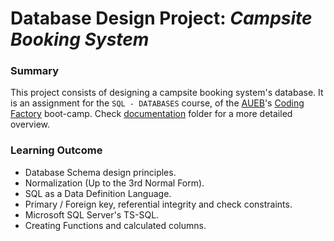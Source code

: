 # Database Design Project: *Campsite Booking System*

### Summary
This project consists of designing a campsite booking system's database. It is an assignment for the `SQL - DATABASES` course, of the [AUEB](https://www.aueb.gr/en)'s [Coding Factory](https://codingfactory.aueb.gr) boot-camp.
Check [documentation](./documentation/) folder for a more detailed overview.

### Learning Outcome
- Database Schema design principles.
- Normalization (Up to the 3rd Normal Form).
- SQL as a Data Definition Language.
- Primary / Foreign key, referential integrity and check constraints.
- Microsoft SQL Server's TS-SQL.
- Creating Functions and calculated columns.